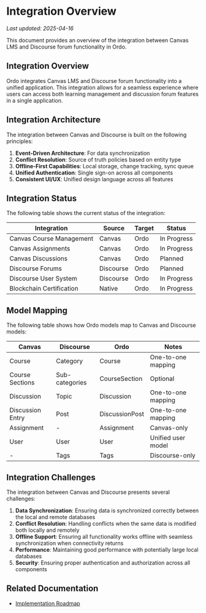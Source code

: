 # Integration Overview

_Last updated: 2025-04-16_

This document provides an overview of the integration between Canvas LMS and Discourse forum functionality in Ordo.

## Integration Overview

Ordo integrates Canvas LMS and Discourse forum functionality into a unified application. This integration allows for a seamless experience where users can access both learning management and discussion forum features in a single application.

## Integration Architecture

The integration between Canvas and Discourse is built on the following principles:

1. **Event-Driven Architecture**: For data synchronization
2. **Conflict Resolution**: Source of truth policies based on entity type
3. **Offline-First Capabilities**: Local storage, change tracking, sync queue
4. **Unified Authentication**: Single sign-on across all components
5. **Consistent UI/UX**: Unified design language across all features

## Integration Status

The following table shows the current status of the integration:

| Integration | Source | Target | Status |
|-------------|--------|--------|--------|
| Canvas Course Management | Canvas | Ordo | In Progress |
| Canvas Assignments | Canvas | Ordo | In Progress |
| Canvas Discussions | Canvas | Ordo | Planned |
| Discourse Forums | Discourse | Ordo | Planned |
| Discourse User System | Discourse | Ordo | In Progress |
| Blockchain Certification | Native | Ordo | In Progress |

## Model Mapping

The following table shows how Ordo models map to Canvas and Discourse models:

| Canvas | Discourse | Ordo | Notes |
|--------|-----------|------------|-------|
| Course | Category | Course | One-to-one mapping |
| Course Sections | Sub-categories | CourseSection | Optional |
| Discussion | Topic | Discussion | One-to-one mapping |
| Discussion Entry | Post | DiscussionPost | One-to-one mapping |
| Assignment | - | Assignment | Canvas-only |
| User | User | User | Unified user model |
| - | Tags | Tags | Discourse-only |

## Integration Challenges

The integration between Canvas and Discourse presents several challenges:

1. **Data Synchronization**: Ensuring data is synchronized correctly between the local and remote databases
2. **Conflict Resolution**: Handling conflicts when the same data is modified both locally and remotely
3. **Offline Support**: Ensuring all functionality works offline with seamless synchronization when connectivity returns
4. **Performance**: Maintaining good performance with potentially large local databases
5. **Security**: Ensuring proper authentication and authorization across all components

## Related Documentation

- [Implementation Roadmap](roadmap.md)
